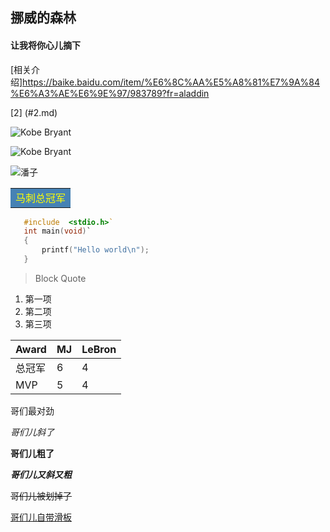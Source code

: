 ## 挪威的森林
#### 让我将你心儿摘下
[相关介绍]<https://baike.baidu.com/item/%E6%8C%AA%E5%A8%81%E7%9A%84%E6%A3%AE%E6%9E%97/983789?fr=aladdin>

[2] (#2.md)

![Kobe Bryant](/E:/English_practice/科比11.png)

![Kobe Bryant](‪../科比11.png)

![潘子](https://gimg2.baidu.com/image_search/src=http%3A%2F%2Finews.gtimg.com%2Fnewsapp_match%2F0%2F11736263500%2F0.jpg&refer=http%3A%2F%2Finews.gtimg.com&app=2002&size=f9999,10000&q=a80&n=0&g=0n&fmt=jpeg?sec=1622211183&t=765da9a825f99791eb2d7603a70894d6)

<table>
<td bgcolor = SteelBlue ><font color = yellow >马刺总冠军</td>
</table>

 ```C
    #include  <stdio.h>`
    int main(void)`
    {
        printf("Hello world\n");
    }
```
> Block Quote
1. 第一项
2. 第二项
3. 第三项

|  Award   |  MJ   | LeBron  |
|  ----  |  ----  | ----  |
| 总冠军  | 6  | 4 |
|  MVP | 5  | 4 |

哥们最对劲

*哥们儿斜了*

**哥们儿粗了**

***哥们儿又斜又粗***

~~哥们儿被划掉了~~

<u>哥们儿自带滑板</u>